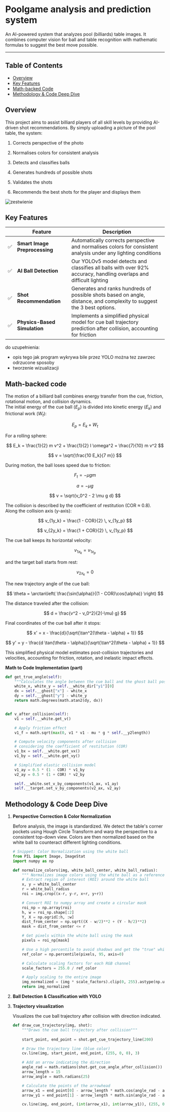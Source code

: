 # Poolgame analysis and prediction system

An AI-powered system that analyzes pool (billiards) table images. It combines computer vision for ball and table recognition with mathematic formulas to suggest the best move possible.

<hr>



## Table of Contents

- [Overview](#overview)
- [Key Features](#key-features)
- [Math-backed Code](#Math-backed-code)
- [Methodology & Code Deep Dive](#methodology--code-deep-dive)

## Overview

This project aims to assist billiard players of all skill levels by providing AI-driven shot recommendations. By simply uploading a picture of the pool table, the system:

1. Corrects perspective of the photo
  
2. Normalises colors for consistent analysis
  
3. Detects and classifies balls
  
4. Generates hundreds of possible shots
  
5. Validates the shots
  
6. Recommends the best shots for the player and displays them
  

![zestwienie](img/zestawienie%20napisy.png)







<!--
![gora](img/gora.png)
**&emsp;&emsp;&emsp;&emsp;&emsp;&emsp;1. Input photo &emsp;&emsp;&emsp;&emsp;&emsp;&emsp;&emsp;&emsp;2. Transformation &emsp;&emsp;&emsp;&emsp;&emsp;&emsp;3. Color**
**&emsp;&emsp;&emsp;&emsp;&emsp;&emsp;&emsp;&emsp;&emsp;&emsp;&emsp;&emsp;&emsp;&emsp;&emsp;&emsp;&emsp;&emsp;&emsp;&emsp;&emsp;&emsp;&emsp;&emsp;&emsp;&emsp;&emsp;&emsp;&emsp;&emsp;&emsp;&emsp;&emsp;&emsp;&emsp;normalisation**

![gora](img/dol.png)
**&emsp;&emsp;4. Balls &emsp;&emsp;&emsp;&emsp;&emsp;&emsp;&emsp;&emsp; 5. Shots &emsp;&emsp;&emsp;&emsp;&emsp;&emsp;&emsp;&emsp; 6. Shots &emsp;&emsp;&emsp;&emsp;&emsp;&emsp; &emsp;&emsp;7. Final**
**&emsp;&emsp; &emsp;&emsp;detection &emsp;&emsp;&emsp;&emsp;&emsp;&emsp;&emsp;calculation &emsp;&emsp;&emsp;&emsp; &emsp;&emsp;&emsp;validation &emsp;&emsp;&emsp;&emsp;&emsp;&emsp; suggestion**
-->




## Key Features

|     | Feature | Description |
| --- | --- | --- |
| ✅   | **Smart Image Preprocessing** | Automatically corrects perspective and normalises colors for consistent analysis under any lighting conditions |
| ✅   | **AI Ball Detection** | Our YOLOv5 model detects and classifies all balls with over 92% accuracy, handling overlaps and difficult lighting |
| ✅   | **Shot Recommendation** | Generates and ranks hundreds of possible shots based on angle, distance, and complexity to suggest the 3 best options. |
| ✅   | **Physics-Based Simulation** | Implements a simplified physical model for cue ball trajectory prediction after collision, accounting for friction |


do uzupełnienia:
- opis tego jak program wykrywa bile przez YOLO
   można tez zawrzec odrzucone sposoby
- tworzenie wizualizacji   







## Math-backed code

The motion of a billiard ball combines energy transfer from the cue, friction, rotational motion, and collision dynamics.  
The initial energy of the cue ball ($E_p$) is divided into kinetic energy ($E_k$) and frictional work ($W_t$):

$$
E_p = E_k + W_t
$$

For a rolling sphere:

$$
E_k = \frac{1}{2} m v^2 + \frac{1}{2} I \omega^2 = \frac{7}{10} m v^2
$$

$$
v = \sqrt{\frac{10 E_k}{7 m}}
$$

During motion, the ball loses speed due to friction:

$$
F_t = -\mu g m
$$

$$
a = -\mu g
$$

$$
v = \sqrt{v_0^2 - 2 \mu g d}
$$

The collision is described by the coefficient of restitution (COR ≈ 0.8).  
Along the collision axis (y-axis):

$$
v_{1y_k} = \frac{1 - COR}{2} \, v_{1y_p}
$$

$$
v_{2y_k} = \frac{1 + COR}{2} \, v_{1y_p}
$$

The cue ball keeps its horizontal velocity:

$$
v_{1x_k} = v_{1x_p}
$$

and the target ball starts from rest:

$$
v_{2x_k} = 0
$$

The new trajectory angle of the cue ball:

$$
\theta = \arctan\left( \frac{\sin(\alpha)}{(1 - COR)\cos(\alpha)} \right)
$$

The distance traveled after the collision:

$$
d = \frac{v^2 - v_0^2}{2(-\mu) g}
$$

Final coordinates of the cue ball after it stops:

$$
x' = x - \frac{d}{\sqrt{\tan^2(\theta - \alpha) + 1}}
$$

$$
y' = y - \frac{d \tan(\theta - \alpha)}{\sqrt{\tan^2(\theta - \alpha) + 1}}
$$

This simplified physical model estimates post-collision trajectories and velocities, accounting for friction, rotation, and inelastic impact effects.

**Math to Code Implementation (part)**

```python
def get_true_angle(self):
    """Calculates the angle between the cue ball and the ghost ball position"""
    white_x, white_y = self.__white_dir["y1"][0]
    dx = self.__ghost["x"] - white_x
    dy = self.__ghost["y"] - white_y
    return math.degrees(math.atan2(dy, dx))


def v_after_collision(self):
    v1 = self.__white.get_v()

    # Apply friction effect
    v1_f = math.sqrt(max(0, v1 * v1 - mu * g * self.__y2length))

    # Compute velocity components after collision
    # considering the coefficient of restitution (COR)
    v1_bx = self.__white.get_vx()
    v1_by = self.__white.get_vy()

    # Simplified elastic collision model
    v1_ay = 0.5 * (1 - COR) * v1_by
    v2_ay = 0.5 * (1 + COR) * v2_by

    self.__white.set_v_by_components(v1_ax, v1_ay)
    self.__target.set_v_by_components(v2_ax, v2_ay)

```



## Methodology & Code Deep Dive

1. **Perspective Correction & Color Normalization** 
    
    Before analysis, the image is standardized. We detect the table's corner pockets using Hough Circle Transform and warp the perspective to a consistent top-down view. Colors are then normalized based on the white ball to counteract different lighting conditions.
  
      ```python
      # Snippet: Color Normalization using the white ball
      from PIL import Image, ImageStat
      import numpy as np
      
      def normalize_colors(img, white_ball_center, white_ball_radius):
          """ Normalizes image colors using the white ball as a reference. """
          # Extract region of interest (ROI) around the white ball
          x, y = white_ball_center
          r = white_ball_radius
          roi = img.crop((x-r, y-r, x+r, y+r))
      
          # Convert ROI to numpy array and create a circular mask
          roi_np = np.array(roi)
          h, w = roi_np.shape[:2]
          Y, X = np.ogrid[:h, :w]
          dist_from_center = np.sqrt((X - w/2)**2 + (Y - h/2)**2)
          mask = dist_from_center <= r
      
          # Get pixels within the white ball using the mask
          pixels = roi_np[mask]
      
          # Use a high percentile to avoid shadows and get the "true" white
          ref_color = np.percentile(pixels, 95, axis=0)
      
          # Calculate scaling factors for each RGB channel
          scale_factors = 255.0 / ref_color
      
          # Apply scaling to the entire image
          img_normalized = (img * scale_factors).clip(0, 255).astype(np.uint8)
          return img_normalized
      ```
  

 2. **Ball Detection & Classification with YOLO**




4. **Trajectory visualization**

    Visualizes the cue ball trajectory after collision with direction indicated.
    ```python
    def draw_cue_trajectory(img, shot):
        """Draws the cue ball trajectory after collision"""
        
        start_point, end_point = shot.get_cue_trajectory_line(200)
    
        # Draw the trajectory line (blue color)
        cv.line(img, start_point, end_point, (255, 0, 0), 3)
    
        # Add an arrow indicating the direction
        angle_rad = math.radians(shot.get_cue_angle_after_collision())
        arrow_length = 15
        arrow_angle = math.radians(25)
    
        # Calculate the points of the arrowhead
        arrow_x1 = end_point[0] - arrow_length * math.cos(angle_rad - arrow_angle)
        arrow_y1 = end_point[1] - arrow_length * math.sin(angle_rad - arrow_angle)
    
        cv.line(img, end_point, (int(arrow_x1), int(arrow_y1)), (255, 0, 0), 3)
    ```

